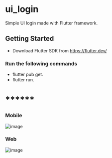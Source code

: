 # ui_login

Simple UI login made with Flutter framework.

## Getting Started

- Download Flutter SDK from https://flutter.dev/

### Run the following commands

- flutter pub get.
- flutter run.

# ******

### Mobile
![image](https://github.com/teutones92/ui_login/assets/72642474/dae73589-26bc-4e01-8087-b06ea75948ef)

### Web

![image](https://github.com/teutones92/ui_login/assets/72642474/024dea32-05b3-4f9c-a8bb-bdaee941903e)





